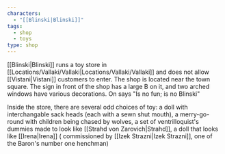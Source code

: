 ```yaml
---
characters:
  - "[[Blinski|Blinski]]"
tags:
  - shop
  - toys
type: shop
---
```



[[Blinski|Blinski]] runs a toy store in [[Locations/Vallaki/Vallaki|Locations/Vallaki/Vallaki]] and does not allow [[Vistani|Vistani]] customers to enter. The shop is located near the town square. The sign in front of the shop has a large B on it, and two arched windows have various decorations. On says "Is no fun; is no Blinski"

Inside the store, there are several odd choices of toy: a doll with interchangable sack heads (each with a sewn shut mouth), a merry-go-round with children being chased by wolves, a set of ventrilloquist's dummies made to look like [[Strahd von Zarovich|Strahd]], a doll that looks like [[Irena|Irena]] ( commissioned by [[Izek Strazni|Izek Strazni]], one of the Baron's number one henchman)